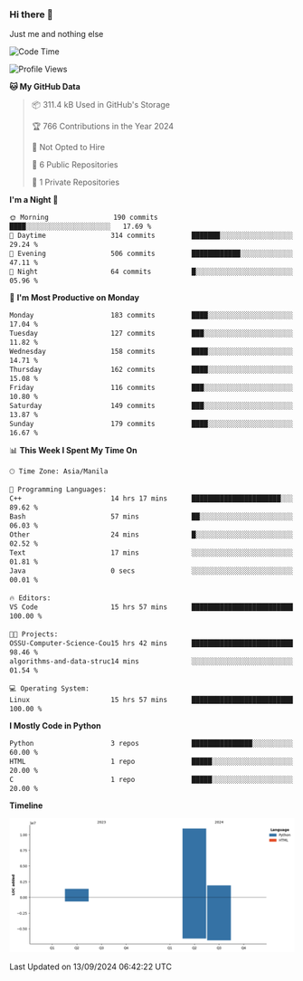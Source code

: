 ### Hi there 👋

Just me and nothing else


<!--START_SECTION:waka-->
![Code Time](http://img.shields.io/badge/Code%20Time-667%20hrs%2012%20mins-blue)

![Profile Views](http://img.shields.io/badge/Profile%20Views-35-blue)

**🐱 My GitHub Data** 

> 📦 311.4 kB Used in GitHub's Storage 
 > 
> 🏆 766 Contributions in the Year 2024
 > 
> 🚫 Not Opted to Hire
 > 
> 📜 6 Public Repositories 
 > 
> 🔑 1 Private Repositories 
 > 
**I'm a Night 🦉** 

```text
🌞 Morning                190 commits         ████░░░░░░░░░░░░░░░░░░░░░   17.69 % 
🌆 Daytime                314 commits         ███████░░░░░░░░░░░░░░░░░░   29.24 % 
🌃 Evening                506 commits         ████████████░░░░░░░░░░░░░   47.11 % 
🌙 Night                  64 commits          █░░░░░░░░░░░░░░░░░░░░░░░░   05.96 % 
```
📅 **I'm Most Productive on Monday** 

```text
Monday                   183 commits         ████░░░░░░░░░░░░░░░░░░░░░   17.04 % 
Tuesday                  127 commits         ███░░░░░░░░░░░░░░░░░░░░░░   11.82 % 
Wednesday                158 commits         ████░░░░░░░░░░░░░░░░░░░░░   14.71 % 
Thursday                 162 commits         ████░░░░░░░░░░░░░░░░░░░░░   15.08 % 
Friday                   116 commits         ███░░░░░░░░░░░░░░░░░░░░░░   10.80 % 
Saturday                 149 commits         ███░░░░░░░░░░░░░░░░░░░░░░   13.87 % 
Sunday                   179 commits         ████░░░░░░░░░░░░░░░░░░░░░   16.67 % 
```


📊 **This Week I Spent My Time On** 

```text
🕑︎ Time Zone: Asia/Manila

💬 Programming Languages: 
C++                      14 hrs 17 mins      ██████████████████████░░░   89.62 % 
Bash                     57 mins             ██░░░░░░░░░░░░░░░░░░░░░░░   06.03 % 
Other                    24 mins             █░░░░░░░░░░░░░░░░░░░░░░░░   02.52 % 
Text                     17 mins             ░░░░░░░░░░░░░░░░░░░░░░░░░   01.81 % 
Java                     0 secs              ░░░░░░░░░░░░░░░░░░░░░░░░░   00.01 % 

🔥 Editors: 
VS Code                  15 hrs 57 mins      █████████████████████████   100.00 % 

🐱‍💻 Projects: 
OSSU-Computer-Science-Cou15 hrs 42 mins      █████████████████████████   98.46 % 
algorithms-and-data-struc14 mins             ░░░░░░░░░░░░░░░░░░░░░░░░░   01.54 % 

💻 Operating System: 
Linux                    15 hrs 57 mins      █████████████████████████   100.00 % 
```

**I Mostly Code in Python** 

```text
Python                   3 repos             ███████████████░░░░░░░░░░   60.00 % 
HTML                     1 repo              █████░░░░░░░░░░░░░░░░░░░░   20.00 % 
C                        1 repo              █████░░░░░░░░░░░░░░░░░░░░   20.00 % 
```



**Timeline**

![Lines of Code chart](https://raw.githubusercontent.com/brutist/brutist/main/assets/bar_graph.png)


 Last Updated on 13/09/2024 06:42:22 UTC
<!--END_SECTION:waka-->

